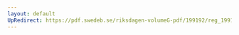 ```yaml
---
layout: default
UpRedirect: https://pdf.swedeb.se/riksdagen-volumeG-pdf/199192/reg_199192_KU/reg_199192_KU_0001.pdf
---
```

